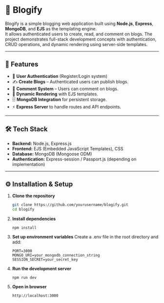 # 📝 Blogify

Blogify is a simple blogging web application built using **Node.js**, **Express**, **MongoDB**, and **EJS** as the templating engine.  
It allows authenticated users to create, read, and comment on blogs. The project demonstrates full-stack development concepts with authentication, CRUD operations, and dynamic rendering using server-side templates.

---

## 🚀 Features
- 🔐 **User Authentication** (Register/Login system)
- ✍️ **Create Blogs** – Authenticated users can publish blogs.
- 💬 **Comment System** – Users can comment on blogs.
- 📄 **Dynamic Rendering** with EJS templates.
- 🗄️ **MongoDB Integration** for persistent storage.
- ⚡ **Express Server** to handle routes and API endpoints.

---

## 🛠️ Tech Stack
- **Backend:** Node.js, Express.js  
- **Frontend:** EJS (Embedded JavaScript Templates), CSS  
- **Database:** MongoDB (Mongoose ODM)  
- **Authentication:** Express-session / Passport.js (depending on implementation)

---

## ⚙️ Installation & Setup

1. **Clone the repository**
   ```bash
   git clone https://github.com/yourusername/blogify.git
   cd blogify
   ```
2. **Install dependencies**
     ```
   npm install
     ```

4. **Set up environment variables**
  Create a .env file in the root directory and add:
   ```
   PORT=3000
   MONGO_URI=your_mongodb_connection_string
   SESSION_SECRET=your_secret_key
   ```

4. **Run the development server**
     ```
   npm run dev
   ```

6. **Open in browser**
   ```
   http://localhost:3000
   ```



